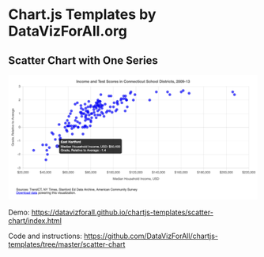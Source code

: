 # Chart.js Templates by DataVizForAll.org

## Scatter Chart with One Series

![Scatter chart with one series](./images/scatter-chart.png)

Demo: https://datavizforall.github.io/chartjs-templates/scatter-chart/index.html

Code and instructions: https://github.com/DataVizForAll/chartjs-templates/tree/master/scatter-chart